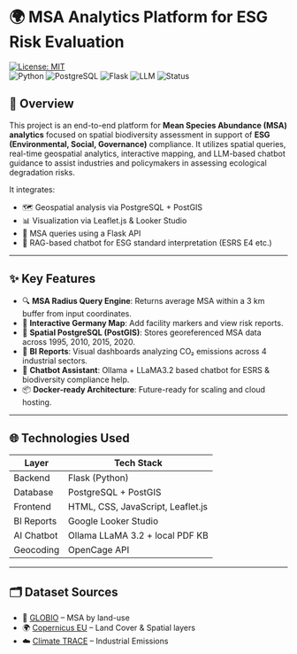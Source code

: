 # 🌍 MSA Analytics Platform for ESG Risk Evaluation

[![License: MIT](https://img.shields.io/badge/License-MIT-green.svg)](LICENSE)  
![Python](https://img.shields.io/badge/Python-3.10+-blue?logo=python)
![PostgreSQL](https://img.shields.io/badge/PostgreSQL-PostGIS-brightgreen?logo=postgresql)
![Flask](https://img.shields.io/badge/Flask-API-lightgrey?logo=flask)
![LLM](https://img.shields.io/badge/LLM-Ollama%20LLaMA3.2-orange?logo=llama)
![Status](https://img.shields.io/badge/Status-Active-informational)

## 🧠 Overview

This project is an end-to-end platform for **Mean Species Abundance (MSA) analytics** focused on spatial biodiversity assessment in support of **ESG (Environmental, Social, Governance)** compliance. It utilizes spatial queries, real-time geospatial analytics, interactive mapping, and LLM-based chatbot guidance to assist industries and policymakers in assessing ecological degradation risks.

It integrates:
- 🗺️ Geospatial analysis via PostgreSQL + PostGIS
- 📊 Visualization via Leaflet.js & Looker Studio
- 🔎 MSA queries using a Flask API
- 🤖 RAG-based chatbot for ESG standard interpretation (ESRS E4 etc.)

---

## ✨ Key Features

- 🔍 **MSA Radius Query Engine**: Returns average MSA within a 3 km buffer from input coordinates.
- 📍 **Interactive Germany Map**: Add facility markers and view risk reports.
- 🐘 **Spatial PostgreSQL (PostGIS)**: Stores georeferenced MSA data across 1995, 2010, 2015, 2020.
- 🧾 **BI Reports**: Visual dashboards analyzing CO₂ emissions across 4 industrial sectors.
- 🤖 **Chatbot Assistant**: Ollama + LLaMA3.2 based chatbot for ESRS & biodiversity compliance help.
- 📦 **Docker-ready Architecture**: Future-ready for scaling and cloud hosting.

---

## 🌐 Technologies Used

| Layer        | Tech Stack                              |
|--------------|------------------------------------------|
| Backend      | Flask (Python)                          |
| Database     | PostgreSQL + PostGIS                    |
| Frontend     | HTML, CSS, JavaScript, Leaflet.js       |
| BI Reports   | Google Looker Studio                    |
| AI Chatbot   | Ollama LLaMA 3.2 + local PDF KB         |
| Geocoding    | OpenCage API                            |

---

## 🗂️ Dataset Sources

- 🌿 [GLOBIO](https://www.globio.info/globio-web-explorer) – MSA by land-use
- 🌍 [Copernicus EU](https://land.copernicus.eu) – Land Cover & Spatial layers
- ☁️ [Climate TRACE](https://climatetrace.org) – Industrial Emissions

